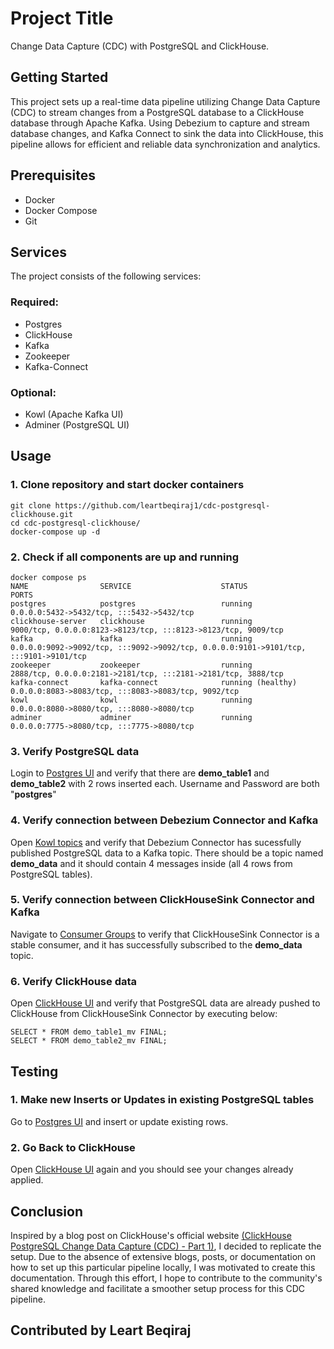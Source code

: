 # Project Title
Change Data Capture (CDC) with PostgreSQL and ClickHouse.

## Getting Started
This project sets up a real-time data pipeline utilizing Change Data Capture (CDC) to stream changes from a PostgreSQL database to a ClickHouse database through Apache Kafka. Using Debezium to capture and stream database changes, and Kafka Connect to sink the data into ClickHouse, this pipeline allows for efficient and reliable data synchronization and analytics.

## Prerequisites
* Docker
* Docker Compose
* Git

## Services
The project consists of the following services:

### Required:
* Postgres
* ClickHouse
* Kafka
* Zookeeper
* Kafka-Connect

### Optional:
* Kowl (Apache Kafka UI)
* Adminer (PostgreSQL UI)


## Usage

### 1. Clone repository and start docker containers

```shell
git clone https://github.com/leartbeqiraj1/cdc-postgresql-clickhouse.git
cd cdc-postgresql-clickhouse/
docker-compose up -d
```

### 2. Check if all components are up and running

```shell
docker compose ps
NAME                SERVICE                    STATUS                   PORTS
postgres            postgres                   running             0.0.0.0:5432->5432/tcp, :::5432->5432/tcp
clickhouse-server   clickhouse                 running             9000/tcp, 0.0.0.0:8123->8123/tcp, :::8123->8123/tcp, 9009/tcp
kafka               kafka                      running             0.0.0.0:9092->9092/tcp, :::9092->9092/tcp, 0.0.0.0:9101->9101/tcp, :::9101->9101/tcp
zookeeper           zookeeper                  running             2888/tcp, 0.0.0.0:2181->2181/tcp, :::2181->2181/tcp, 3888/tcp
kafka-connect       kafka-connect              running (healthy)   0.0.0.0:8083->8083/tcp, :::8083->8083/tcp, 9092/tcp
kowl                kowl                       running             0.0.0.0:8080->8080/tcp, :::8080->8080/tcp
adminer             adminer                    running             0.0.0.0:7775->8080/tcp, :::7775->8080/tcp

```
### 3. Verify PostgreSQL data
Login to [Postgres UI](http://localhost:7775/?pgsql=postgres&username=postgres&db=demo_db&ns=public) and verify that there are **demo_table1** and **demo_table2** with 2 rows inserted each. Username and Password are both "**postgres**"

### 4. Verify connection between Debezium Connector and Kafka
Open [Kowl topics](http://localhost:8080/topics) and verify that Debezium Connector has sucessfully published PostgreSQL data to a Kafka topic. There should be a topic named **demo_data** and it should contain 4 messages inside (all 4 rows from PostgreSQL tables).

### 5. Verify connection between ClickHouseSink Connector and Kafka
Navigate to [Consumer Groups](http://localhost:8080/groups) to verify that ClickHouseSink Connector is a stable consumer, and it has successfully subscribed to the **demo_data** topic.

### 6. Verify ClickHouse data
Open [ClickHouse UI](http://localhost:8123/play) and verify that PostgreSQL data are already pushed to ClickHouse from ClickHouseSink Connector by executing below:
```text
SELECT * FROM demo_table1_mv FINAL;
SELECT * FROM demo_table2_mv FINAL;
```

## Testing

### 1. Make new Inserts or Updates in existing PostgreSQL tables
Go to [Postgres UI](http://localhost:7775/?pgsql=postgres&username=postgres&db=demo_db&ns=public&table=demo_table2) and insert or update existing rows.

### 2. Go Back to ClickHouse
Open [ClickHouse UI](http://localhost:8123/play) again and you should see your changes already applied.

## Conclusion 
Inspired by a blog post on ClickHouse's official website [(ClickHouse PostgreSQL Change Data Capture (CDC) - Part 1)](https://clickhouse.com/blog/clickhouse-postgresql-change-data-capture-cdc-part-1), I decided to replicate the setup. Due to the absence of extensive blogs, posts, or documentation on how to set up this particular pipeline locally, I was motivated to create this documentation. Through this effort, I hope to contribute to the community's shared knowledge and facilitate a smoother setup process for this CDC pipeline.

## Contributed by Leart Beqiraj
